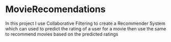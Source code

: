 # MovieRecomendations
In this project I use Collaborative Filtering to create a Recommender System which can used to predict the rating of a user for a movie then use the same to recommend movies based on the predicted ratings
